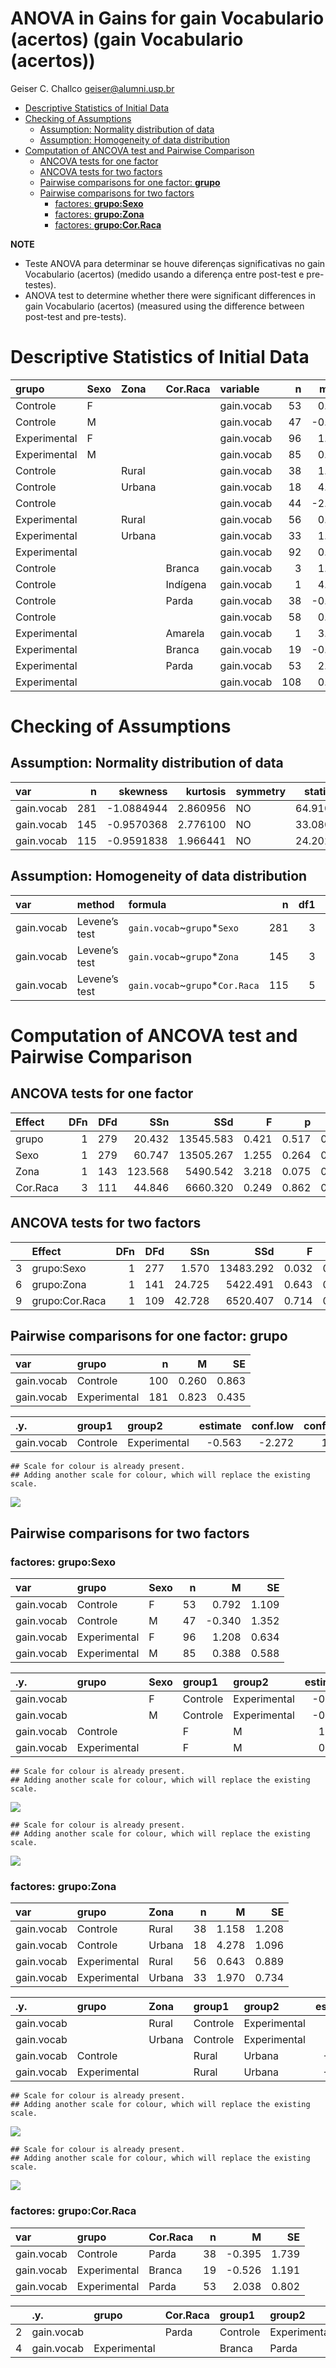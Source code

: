 ANOVA in Gains for gain Vocabulario (acertos) (gain Vocabulario
(acertos))
================
Geiser C. Challco <geiser@alumni.usp.br>

- [Descriptive Statistics of Initial
  Data](#descriptive-statistics-of-initial-data)
- [Checking of Assumptions](#checking-of-assumptions)
  - [Assumption: Normality distribution of
    data](#assumption-normality-distribution-of-data)
  - [Assumption: Homogeneity of data
    distribution](#assumption-homogeneity-of-data-distribution)
- [Computation of ANCOVA test and Pairwise
  Comparison](#computation-of-ancova-test-and-pairwise-comparison)
  - [ANCOVA tests for one factor](#ancova-tests-for-one-factor)
  - [ANCOVA tests for two factors](#ancova-tests-for-two-factors)
  - [Pairwise comparisons for one factor:
    **grupo**](#pairwise-comparisons-for-one-factor-grupo)
  - [Pairwise comparisons for two
    factors](#pairwise-comparisons-for-two-factors)
    - [factores: **grupo:Sexo**](#factores-gruposexo)
    - [factores: **grupo:Zona**](#factores-grupozona)
    - [factores: **grupo:Cor.Raca**](#factores-grupocorraca)

**NOTE**

- Teste ANOVA para determinar se houve diferenças significativas no gain
  Vocabulario (acertos) (medido usando a diferença entre post-test e
  pre-testes).
- ANOVA test to determine whether there were significant differences in
  gain Vocabulario (acertos) (measured using the difference between
  post-test and pre-tests).

# Descriptive Statistics of Initial Data

| grupo        | Sexo | Zona   | Cor.Raca | variable   |   n |   mean | median | min | max |     sd |    se |    ci |   iqr |
|:-------------|:-----|:-------|:---------|:-----------|----:|-------:|-------:|----:|----:|-------:|------:|------:|------:|
| Controle     | F    |        |          | gain.vocab |  53 |  0.792 |    2.0 | -29 |  16 |  8.075 | 1.109 | 2.226 |  6.00 |
| Controle     | M    |        |          | gain.vocab |  47 | -0.340 |    1.0 | -25 |  17 |  9.272 | 1.352 | 2.722 | 10.00 |
| Experimental | F    |        |          | gain.vocab |  96 |  1.208 |    2.0 | -25 |  18 |  6.214 | 0.634 | 1.259 |  7.00 |
| Experimental | M    |        |          | gain.vocab |  85 |  0.388 |    1.0 | -20 |  12 |  5.423 | 0.588 | 1.170 |  6.00 |
| Controle     |      | Rural  |          | gain.vocab |  38 |  1.158 |    2.0 | -19 |  16 |  7.449 | 1.208 | 2.448 |  9.25 |
| Controle     |      | Urbana |          | gain.vocab |  18 |  4.278 |    4.0 |  -3 |  16 |  4.650 | 1.096 | 2.312 |  7.00 |
| Controle     |      |        |          | gain.vocab |  44 | -2.159 |    0.5 | -29 |  17 | 10.090 | 1.521 | 3.068 |  7.50 |
| Experimental |      | Rural  |          | gain.vocab |  56 |  0.643 |    1.0 | -25 |  15 |  6.651 | 0.889 | 1.781 |  6.00 |
| Experimental |      | Urbana |          | gain.vocab |  33 |  1.970 |    3.0 | -10 |   9 |  4.217 | 0.734 | 1.495 |  4.00 |
| Experimental |      |        |          | gain.vocab |  92 |  0.522 |    1.0 | -18 |  18 |  5.849 | 0.610 | 1.211 |  7.00 |
| Controle     |      |        | Branca   | gain.vocab |   3 |  1.333 |    0.0 |   0 |   4 |  2.309 | 1.333 | 5.737 |  2.00 |
| Controle     |      |        | Indígena | gain.vocab |   1 |  4.000 |    4.0 |   4 |   4 |        |       |       |  0.00 |
| Controle     |      |        | Parda    | gain.vocab |  38 | -0.395 |    2.0 | -29 |  16 | 10.719 | 1.739 | 3.523 | 10.75 |
| Controle     |      |        |          | gain.vocab |  58 |  0.569 |    1.0 | -25 |  17 |  7.346 | 0.965 | 1.932 |  7.75 |
| Experimental |      |        | Amarela  | gain.vocab |   1 |  3.000 |    3.0 |   3 |   3 |        |       |       |  0.00 |
| Experimental |      |        | Branca   | gain.vocab |  19 | -0.526 |   -1.0 | -14 |   8 |  5.189 | 1.191 | 2.501 |  6.50 |
| Experimental |      |        | Parda    | gain.vocab |  53 |  2.038 |    1.0 | -20 |  15 |  5.841 | 0.802 | 1.610 |  7.00 |
| Experimental |      |        |          | gain.vocab | 108 |  0.444 |    1.0 | -25 |  18 |  5.941 | 0.572 | 1.133 |  6.25 |

# Checking of Assumptions

## Assumption: Normality distribution of data

| var        |   n |   skewness | kurtosis | symmetry | statistic | method     |       p | p.signif | normality |
|:-----------|----:|-----------:|---------:|:---------|----------:|:-----------|--------:|:---------|:----------|
| gain.vocab | 281 | -1.0884944 | 2.860956 | NO       |  64.91062 | D’Agostino | 0.0e+00 | \*\*\*\* | \-        |
| gain.vocab | 145 | -0.9570368 | 2.776100 | NO       |  33.08026 | D’Agostino | 1.0e-07 | \*\*\*\* | QQ        |
| gain.vocab | 115 | -0.9591838 | 1.966441 | NO       |  24.20246 | D’Agostino | 5.6e-06 | \*\*\*\* | QQ        |

## Assumption: Homogeneity of data distribution

| var        | method        | formula                          |   n | df1 | df2 | statistic |         p | p.signif |
|:-----------|:--------------|:---------------------------------|----:|----:|----:|----------:|----------:|:---------|
| gain.vocab | Levene’s test | `gain.vocab`~`grupo`\*`Sexo`     | 281 |   3 | 277 |  3.551537 | 0.0149411 | ns       |
| gain.vocab | Levene’s test | `gain.vocab`~`grupo`\*`Zona`     | 145 |   3 | 141 |  2.327202 | 0.0772357 | ns       |
| gain.vocab | Levene’s test | `gain.vocab`~`grupo`\*`Cor.Raca` | 115 |   5 | 109 |  3.012718 | 0.0138080 | ns       |

# Computation of ANCOVA test and Pairwise Comparison

## ANCOVA tests for one factor

| Effect   | DFn | DFd |     SSn |       SSd |     F |     p |   ges | p\<.05 |
|:---------|----:|----:|--------:|----------:|------:|------:|------:|:-------|
| grupo    |   1 | 279 |  20.432 | 13545.583 | 0.421 | 0.517 | 0.002 |        |
| Sexo     |   1 | 279 |  60.747 | 13505.267 | 1.255 | 0.264 | 0.004 |        |
| Zona     |   1 | 143 | 123.568 |  5490.542 | 3.218 | 0.075 | 0.022 |        |
| Cor.Raca |   3 | 111 |  44.846 |  6660.320 | 0.249 | 0.862 | 0.007 |        |

## ANCOVA tests for two factors

|     | Effect         | DFn | DFd |    SSn |       SSd |     F |     p |   ges | p\<.05 |
|:----|:---------------|----:|----:|-------:|----------:|------:|------:|------:|:-------|
| 3   | grupo:Sexo     |   1 | 277 |  1.570 | 13483.292 | 0.032 | 0.858 | 0.000 |        |
| 6   | grupo:Zona     |   1 | 141 | 24.725 |  5422.491 | 0.643 | 0.424 | 0.005 |        |
| 9   | grupo:Cor.Raca |   1 | 109 | 42.728 |  6520.407 | 0.714 | 0.400 | 0.007 |        |

## Pairwise comparisons for one factor: **grupo**

| var        | grupo        |   n |     M |    SE |
|:-----------|:-------------|----:|------:|------:|
| gain.vocab | Controle     | 100 | 0.260 | 0.863 |
| gain.vocab | Experimental | 181 | 0.823 | 0.435 |

| .y.        | group1   | group2       | estimate | conf.low | conf.high |    se | statistic |     p | p.adj | p.adj.signif |
|:-----------|:---------|:-------------|---------:|---------:|----------:|------:|----------:|------:|------:|:-------------|
| gain.vocab | Controle | Experimental |   -0.563 |   -2.272 |     1.146 | 0.868 |    -0.649 | 0.517 | 0.517 | ns           |

    ## Scale for colour is already present.
    ## Adding another scale for colour, which will replace the existing scale.

![](C:/Users/geise/OneDrive/Workspace/WordGen-Stari-2/results/wordgen-gain.vocab-Serie-8-ano-gain_files/figure-gfm/unnamed-chunk-18-1.png)<!-- -->

## Pairwise comparisons for two factors

### factores: **grupo:Sexo**

| var        | grupo        | Sexo |   n |      M |    SE |
|:-----------|:-------------|:-----|----:|-------:|------:|
| gain.vocab | Controle     | F    |  53 |  0.792 | 1.109 |
| gain.vocab | Controle     | M    |  47 | -0.340 | 1.352 |
| gain.vocab | Experimental | F    |  96 |  1.208 | 0.634 |
| gain.vocab | Experimental | M    |  85 |  0.388 | 0.588 |

| .y.        | grupo        | Sexo | group1   | group2       | estimate | conf.low | conf.high |    se | statistic |     p | p.adj | p.adj.signif |
|:-----------|:-------------|:-----|:---------|:-------------|---------:|---------:|----------:|------:|----------:|------:|------:|:-------------|
| gain.vocab |              | F    | Controle | Experimental |   -0.416 |   -2.766 |     1.934 | 1.194 |    -0.348 | 0.728 | 0.728 | ns           |
| gain.vocab |              | M    | Controle | Experimental |   -0.729 |   -3.225 |     1.768 | 1.268 |    -0.575 | 0.566 | 0.566 | ns           |
| gain.vocab | Controle     |      | F        | M            |    1.133 |   -1.619 |     3.885 | 1.398 |     0.810 | 0.418 | 0.418 | ns           |
| gain.vocab | Experimental |      | F        | M            |    0.820 |   -1.225 |     2.866 | 1.039 |     0.789 | 0.431 | 0.431 | ns           |

    ## Scale for colour is already present.
    ## Adding another scale for colour, which will replace the existing scale.

![](C:/Users/geise/OneDrive/Workspace/WordGen-Stari-2/results/wordgen-gain.vocab-Serie-8-ano-gain_files/figure-gfm/unnamed-chunk-28-1.png)<!-- -->

    ## Scale for colour is already present.
    ## Adding another scale for colour, which will replace the existing scale.

![](C:/Users/geise/OneDrive/Workspace/WordGen-Stari-2/results/wordgen-gain.vocab-Serie-8-ano-gain_files/figure-gfm/unnamed-chunk-29-1.png)<!-- -->

### factores: **grupo:Zona**

| var        | grupo        | Zona   |   n |     M |    SE |
|:-----------|:-------------|:-------|----:|------:|------:|
| gain.vocab | Controle     | Rural  |  38 | 1.158 | 1.208 |
| gain.vocab | Controle     | Urbana |  18 | 4.278 | 1.096 |
| gain.vocab | Experimental | Rural  |  56 | 0.643 | 0.889 |
| gain.vocab | Experimental | Urbana |  33 | 1.970 | 0.734 |

| .y.        | grupo        | Zona   | group1   | group2       | estimate | conf.low | conf.high |    se | statistic |     p | p.adj | p.adj.signif |
|:-----------|:-------------|:-------|:---------|:-------------|---------:|---------:|----------:|------:|----------:|------:|------:|:-------------|
| gain.vocab |              | Rural  | Controle | Experimental |    0.515 |   -2.062 |     3.092 | 1.303 |     0.395 | 0.693 | 0.693 | ns           |
| gain.vocab |              | Urbana | Controle | Experimental |    2.308 |   -1.284 |     5.900 | 1.817 |     1.270 | 0.206 | 0.206 | ns           |
| gain.vocab | Controle     |        | Rural    | Urbana       |   -3.120 |   -6.628 |     0.388 | 1.774 |    -1.758 | 0.081 | 0.081 | ns           |
| gain.vocab | Experimental |        | Rural    | Urbana       |   -1.327 |   -4.017 |     1.364 | 1.361 |    -0.975 | 0.331 | 0.331 | ns           |

    ## Scale for colour is already present.
    ## Adding another scale for colour, which will replace the existing scale.

![](C:/Users/geise/OneDrive/Workspace/WordGen-Stari-2/results/wordgen-gain.vocab-Serie-8-ano-gain_files/figure-gfm/unnamed-chunk-37-1.png)<!-- -->

    ## Scale for colour is already present.
    ## Adding another scale for colour, which will replace the existing scale.

![](C:/Users/geise/OneDrive/Workspace/WordGen-Stari-2/results/wordgen-gain.vocab-Serie-8-ano-gain_files/figure-gfm/unnamed-chunk-38-1.png)<!-- -->

### factores: **grupo:Cor.Raca**

| var        | grupo        | Cor.Raca |   n |      M |    SE |
|:-----------|:-------------|:---------|----:|-------:|------:|
| gain.vocab | Controle     | Parda    |  38 | -0.395 | 1.739 |
| gain.vocab | Experimental | Branca   |  19 | -0.526 | 1.191 |
| gain.vocab | Experimental | Parda    |  53 |  2.038 | 0.802 |

|     | .y.        | grupo        | Cor.Raca | group1   | group2       | estimate | conf.low | conf.high |    se | statistic |     p | p.adj | p.adj.signif |
|:----|:-----------|:-------------|:---------|:---------|:-------------|---------:|---------:|----------:|------:|----------:|------:|------:|:-------------|
| 2   | gain.vocab |              | Parda    | Controle | Experimental |   -2.432 |   -5.719 |     0.854 | 1.658 |    -1.467 | 0.145 | 0.145 | ns           |
| 4   | gain.vocab | Experimental |          | Branca   | Parda        |   -2.564 |   -6.699 |     1.571 | 2.086 |    -1.229 | 0.222 | 0.222 | ns           |

